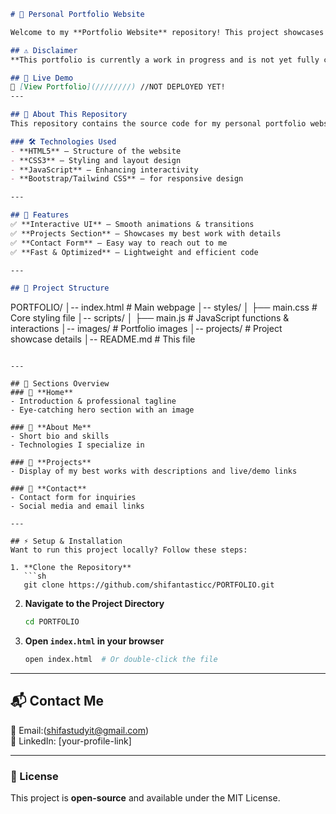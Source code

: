 ```md
# 🌟 Personal Portfolio Website

Welcome to my **Portfolio Website** repository! This project showcases my skills, projects, and experiences in an simple manner.

## ⚠️ Disclaimer
**This portfolio is currently a work in progress and is not yet fully completed. Some features and sections may be incomplete or subject to change.**

## 🎨 Live Demo
🔗 [View Portfolio](////////) //NOT DEPLOYED YET!
---

## 📌 About This Repository
This repository contains the source code for my personal portfolio website. The portfolio is designed to be **clean, modern, and responsive** while highlighting my expertise and projects.

### 🛠️ Technologies Used
- **HTML5** – Structure of the website
- **CSS3** – Styling and layout design
- **JavaScript** – Enhancing interactivity
- **Bootstrap/Tailwind CSS** – for responsive design

---

## 🚀 Features
✅ **Interactive UI** – Smooth animations & transitions  
✅ **Projects Section** – Showcases my best work with details  
✅ **Contact Form** – Easy way to reach out to me  
✅ **Fast & Optimized** – Lightweight and efficient code  

---

## 📂 Project Structure
```
PORTFOLIO/
│-- index.html        # Main webpage
│-- styles/
│   ├── main.css      # Core styling file
│-- scripts/
│   ├── main.js       # JavaScript functions & interactions
│-- images/           # Portfolio images
│-- projects/         # Project showcase details
│-- README.md         # This file
```

---

## 🎯 Sections Overview
### 🔹 **Home**
- Introduction & professional tagline
- Eye-catching hero section with an image

### 🔹 **About Me**
- Short bio and skills
- Technologies I specialize in

### 🔹 **Projects**
- Display of my best works with descriptions and live/demo links

### 🔹 **Contact**
- Contact form for inquiries
- Social media and email links

---

## ⚡ Setup & Installation
Want to run this project locally? Follow these steps:

1. **Clone the Repository**
   ```sh
   git clone https://github.com/shifantasticc/PORTFOLIO.git
   ```
2. **Navigate to the Project Directory**
   ```sh
   cd PORTFOLIO
   ```
3. **Open `index.html` in your browser**
   ```sh
   open index.html  # Or double-click the file
   ```

---

## 📬 Contact Me
📧 Email:(shifastudyit@gmail.com)  
💼 LinkedIn: [your-profile-link]

---

### 📜 License
This project is **open-source** and available under the MIT License.
```
